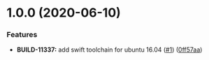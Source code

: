 # 1.0.0 (2020-06-10)


### Features

* **BUILD-11337:** add swift toolchain for ubuntu 16.04 ([#1](https://github.com/mongodb-ansible-roles/ansible-role-swift-toolchain/issues/1)) ([0ff57aa](https://github.com/mongodb-ansible-roles/ansible-role-swift-toolchain/commit/0ff57aa01f6c50763f19bc24cf91fa6b6173cd25))
